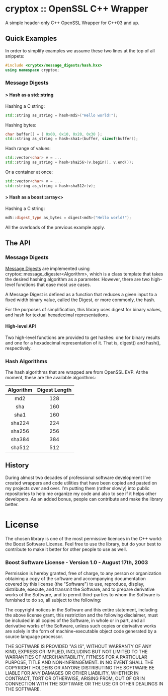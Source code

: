 # cryptox :: OpenSSL C++ Wrapper

A simple header-only C++ OpenSSL Wrapper for C++03 and up.

## Quick Examples

In order to simplify examples we assume these two lines at the top of all snippets:

``` c++
#include <cryptox/message_digests/hash.hxx>
using namespace cryptox;
```

### Message Digests

#### > Hash as a std::string

Hashing a C string:

``` c++
std::string as_string = hash<md5>("Hello world!");
```

Hashing bytes:

``` c++
char buffer[] = { 0x00, 0x10, 0x20, 0x30 };
std::string as_string = hash<sha1>(buffer, sizeof(buffer));
```

Hash range of values:

``` c++
std::vector<char> v = ...
std::string as_string = hash<sha256>(v.begin(), v.end());
```

Or a container at once:

``` c++
std::vector<char> v = ...
std::string as_string = hash<sha512>(v);
```

#### > Hash as a boost::array<>

Hashing a C string:

``` c++
md5::digest_type as_bytes = digest<md5>("Hello world!");
```

All the overloads of the previous example apply.

## The API

### Message Digests

[Message Digests](https://en.wikipedia.org/wiki/Cryptographic_hash_function) are implemented using cryptox::message_digester\<Algorithm\>, which is a class template that takes the desired hashing algorithm as a parameter. However, there are two high-level functions that ease most use cases.

A Message Digest is defined as a function that reduces a given input to a fixed width binary value, called the Digest, or more commonly, the hash.

For the purposes of simplification, this library uses digest for binary values, and hash for textual hexadecimal representations.

#### High-level API

Two high-level functions are provided to get hashes: one for binary results and one for a hexadecimal representation of it. That is, digest<Algorithm>() and hash<Algorithm>(), respectively.

### Hash Algorithms

The hash algorithms that are wrapped are from OpenSSL EVP. At the moment, these are the available algorithms:

| **Algorithm** | **Digest Length** |
|:-------------:|:-----------------:|
|      md2      |        128        |
|      sha      |        160        |
|      sha1     |        160        |
|     sha224    |        224        |
|     sha256    |        256        |
|     sha384    |        384        |
|     sha512    |        512        |

## History
During almost two decades of professional software development I've created wrappers and code utilities that have been copied and pasted on my projects over and over. I'm putting them (rather slowly) into public repositories to help me organize my code and also to see if it helps other developers. As an added bonus, people can contribute and make the library better.

# License

The chosen library is one of the most permissive licences in the C++ world: the Boost Software License. Feel free to use the library, but do your best to contribute to make it better for other people to use as well.

### Boost Software License - Version 1.0 - August 17th, 2003

Permission is hereby granted, free of charge, to any person or organization
obtaining a copy of the software and accompanying documentation covered by
this license (the "Software") to use, reproduce, display, distribute,
execute, and transmit the Software, and to prepare derivative works of the
Software, and to permit third-parties to whom the Software is furnished to
do so, all subject to the following:

The copyright notices in the Software and this entire statement, including
the above license grant, this restriction and the following disclaimer,
must be included in all copies of the Software, in whole or in part, and
all derivative works of the Software, unless such copies or derivative
works are solely in the form of machine-executable object code generated by
a source language processor.

THE SOFTWARE IS PROVIDED "AS IS", WITHOUT WARRANTY OF ANY KIND, EXPRESS OR
IMPLIED, INCLUDING BUT NOT LIMITED TO THE WARRANTIES OF MERCHANTABILITY,
FITNESS FOR A PARTICULAR PURPOSE, TITLE AND NON-INFRINGEMENT. IN NO EVENT
SHALL THE COPYRIGHT HOLDERS OR ANYONE DISTRIBUTING THE SOFTWARE BE LIABLE
FOR ANY DAMAGES OR OTHER LIABILITY, WHETHER IN CONTRACT, TORT OR OTHERWISE,
ARISING FROM, OUT OF OR IN CONNECTION WITH THE SOFTWARE OR THE USE OR OTHER
DEALINGS IN THE SOFTWARE.
